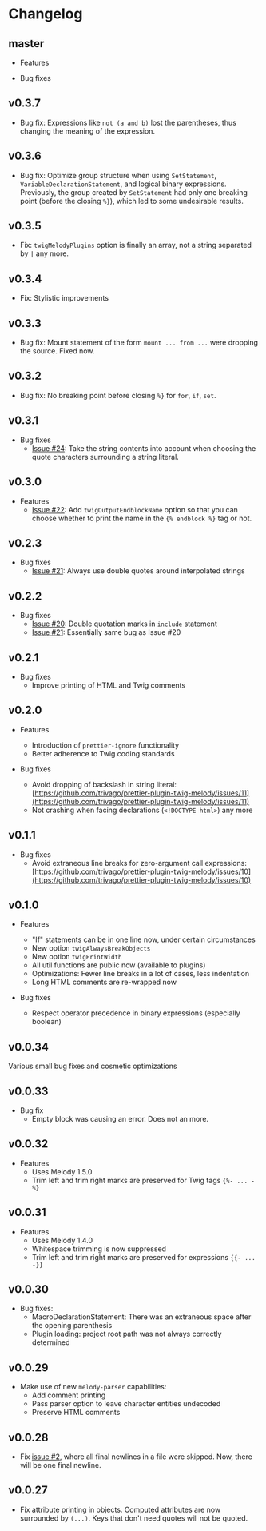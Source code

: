 # Changelog

## master

-   Features

-   Bug fixes

## v0.3.7

-   Bug fix: Expressions like `not (a and b)` lost the parentheses, thus changing the meaning of the expression.

## v0.3.6

-   Bug fix: Optimize group structure when using `SetStatement`, `VariableDeclarationStatement`, and logical binary expressions. Previously, the group created by `SetStatement` had only one breaking point (before the closing `%}`), which led to some undesirable results.

## v0.3.5

-   Fix: `twigMelodyPlugins` option is finally an array, not a string separated by `|` any more.

## v0.3.4

-   Fix: Stylistic improvements

## v0.3.3

-   Bug fix: Mount statement of the form `mount ... from ...` were dropping the source. Fixed now.

## v0.3.2

-   Bug fix: No breaking point before closing `%}` for `for`, `if`, `set`.

## v0.3.1

-   Bug fixes
    -   [Issue #24](https://github.com/trivago/prettier-plugin-twig-melody/issues/24): Take the string contents into account when choosing the quote characters surrounding a string literal.

## v0.3.0

-   Features
    -   [Issue #22](https://github.com/trivago/prettier-plugin-twig-melody/issues/22): Add `twigOutputEndblockName` option so that you can choose whether to print the name in the `{% endblock %}` tag or not.

## v0.2.3

-   Bug fixes
    -   [Issue #21](https://github.com/trivago/prettier-plugin-twig-melody/issues/21): Always use double quotes around interpolated strings

## v0.2.2

-   Bug fixes
    -   [Issue #20](https://github.com/trivago/prettier-plugin-twig-melody/issues/20): Double quotation marks in `include` statement
    -   [Issue #21](https://github.com/trivago/prettier-plugin-twig-melody/issues/21): Essentially same bug as Issue #20

## v0.2.1

-   Bug fixes
    -   Improve printing of HTML and Twig comments

## v0.2.0

-   Features

    -   Introduction of `prettier-ignore` functionality
    -   Better adherence to Twig coding standards

-   Bug fixes
    -   Avoid dropping of backslash in string literal: [https://github.com/trivago/prettier-plugin-twig-melody/issues/11](https://github.com/trivago/prettier-plugin-twig-melody/issues/11)
    -   Not crashing when facing declarations (`<!DOCTYPE html>`) any more

## v0.1.1

-   Bug fixes
    -   Avoid extraneous line breaks for zero-argument call expressions: [https://github.com/trivago/prettier-plugin-twig-melody/issues/10](https://github.com/trivago/prettier-plugin-twig-melody/issues/10)

## v0.1.0

-   Features

    -   "If" statements can be in one line now, under certain circumstances
    -   New option `twigAlwaysBreakObjects`
    -   New option `twigPrintWidth`
    -   All util functions are public now (available to plugins)
    -   Optimizations: Fewer line breaks in a lot of cases, less indentation
    -   Long HTML comments are re-wrapped now

-   Bug fixes
    -   Respect operator precedence in binary expressions (especially boolean)

## v0.0.34

Various small bug fixes and cosmetic optimizations

## v0.0.33

-   Bug fix
    -   Empty block was causing an error. Does not an more.

## v0.0.32

-   Features
    -   Uses Melody 1.5.0
    -   Trim left and trim right marks are preserved for Twig tags `{%- ... -%}`

## v0.0.31

-   Features
    -   Uses Melody 1.4.0
    -   Whitespace trimming is now suppressed
    -   Trim left and trim right marks are preserved for expressions `{{- ... -}}`

## v0.0.30

-   Bug fixes:
    -   MacroDeclarationStatement: There was an extraneous space after the opening parenthesis
    -   Plugin loading: project root path was not always correctly determined

## v0.0.29

-   Make use of new `melody-parser` capabilities:
    -   Add comment printing
    -   Pass parser option to leave character entities undecoded
    -   Preserve HTML comments

## v0.0.28

-   Fix [issue #2](https://github.com/trivago/prettier-plugin-twig-melody/issues/2), where all final newlines in a file were skipped. Now, there will be one final newline.

## v0.0.27

-   Fix attribute printing in objects. Computed attributes are now surrounded by `(...)`. Keys that don't need quotes will not be quoted.
